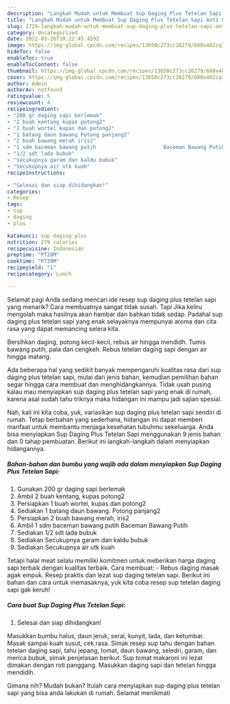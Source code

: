 ```yaml
---
description: "Langkah Mudah untuk Membuat Sup Daging Plus Tetelan Sapi Anti Gagal"
title: "Langkah Mudah untuk Membuat Sup Daging Plus Tetelan Sapi Anti Gagal"
slug: 1729-langkah-mudah-untuk-membuat-sup-daging-plus-tetelan-sapi-anti-gagal
category: Uncategorized
date: 2022-03-26T10:22:45.459Z
image: https://img-global.cpcdn.com/recipes/13b50c273cc26279/680x482cq70/sup-daging-plus-tetelan-sapi-foto-resep-utama.jpg
hideToc: false
enableToc: true
enableTocContent: false
thumbnail: https://img-global.cpcdn.com/recipes/13b50c273cc26279/680x482cq70/sup-daging-plus-tetelan-sapi-foto-resep-utama.jpg
cover: https://img-global.cpcdn.com/recipes/13b50c273cc26279/680x482cq70/sup-daging-plus-tetelan-sapi-foto-resep-utama.jpg
author: Admin
authorAv: notfound
ratingvalue: 5
reviewcount: 4
recipeingredient:
- "200 gr daging sapi berlemak"
- "2 buah kentang kupas potong2"
- "1 buah wortel kupas dan potong2"
- "1 batang daun bawang Potong panjang2"
- "2 buah bawang merah iris2"
- "1 sdm baceman bawang putih                      Baceman Bawang Putih"
- "1/2 sdt lada bubuk"
- "Secukupnya garam dan kaldu bubuk"
- "Secukupnya air utk kuah"
recipeinstructions:

- "Selesai dan siap dihidangkan!"
categories:
- Resep
tags:
- sup
- daging
- plus

katakunci: sup daging plus 
nutrition: 279 calories
recipecuisine: Indonesian
preptime: "PT28M"
cooktime: "PT39M"
recipeyield: "1"
recipecategory: Lunch

---
```



Selamat pagi Anda sedang mencari ide resep sup daging plus tetelan sapi yang menarik? Cara membuatnya sangat tidak susah. Tapi Jika keliru mengolah maka hasilnya akan hambar dan bahkan tidak sedap. Padahal sup daging plus tetelan sapi yang enak selayaknya mempunyai aroma dan cita rasa yang dapat memancing selera kita.


Bersihkan daging, potong kecil-kecil, rebus air hingga mendidh. Tumis bawang putih, pala dan cengkeh. Rebus tetelan daging sapi dengan air hingga matang.

Ada beberapa hal yang sedikit banyak mempengaruhi kualitas rasa dari sup daging plus tetelan sapi, mulai dari jenis bahan, kemudian pemilihan bahan segar hingga cara membuat dan menghidangkannya. Tidak usah pusing kalau mau menyiapkan sup daging plus tetelan sapi yang enak di rumah, karena asal sudah tahu triknya maka hidangan ini mampu jadi sajian spesial.


Nah, kali ini kita coba, yuk, variasikan sup daging plus tetelan sapi sendiri di rumah. Tetap berbahan yang sederhana, hidangan ini dapat memberi manfaat untuk membantu menjaga kesehatan tubuhmu sekeluarga. Anda bisa menyiapkan Sup Daging Plus Tetelan Sapi menggunakan 9 jenis bahan dan 0 tahap pembuatan. Berikut ini langkah-langkah dalam menyiapkan hidangannya.

<!--inarticleads1-->

##### Bahan-bahan dan bumbu yang wajib ada dalam menyiapkan Sup Daging Plus Tetelan Sapi:

1. Gunakan 200 gr daging sapi berlemak
1. Ambil 2 buah kentang, kupas potong2
1. Persiapkan 1 buah wortel, kupas dan potong2
1. Sediakan 1 batang daun bawang. Potong panjang2
1. Persiapkan 2 buah bawang merah, iris2
1. Ambil 1 sdm baceman bawang putih                      Baceman Bawang Putih
1. Sediakan 1/2 sdt lada bubuk
1. Sediakan Secukupnya garam dan kaldu bubuk
1. Sediakan Secukupnya air utk kuah


Tetapi halal meat selalu memiliki komitmen untuk meberikan harga daging sapi terbaik dengan kualitas terbaik. Cara membuat: - Rebus daging masak agak empuk. Resep praktis dan lezat sup daging tetelan sapi. Berikut ini bahan dan cara untuk memasaknya, yuk kita coba resep sup tetelan daging sapi gak keruh! 

<!--inarticleads2-->

##### Cara buat Sup Daging Plus Tetelan Sapi:


1. Selesai dan siap dihidangkan!

Masukkan bumbu halus, daun jeruk, serai, kunyit, lada, dan ketumbar. Masak sampai kuah susut, cek rasa. Simak resep sup tahu dengan bahan tetelan daging sapi, tahu jepang, tomat, daun bawang, seledri, garam, dan merica bubuk, simak penjelasan berikut. Sup tomat makaroni ini lezat dimakan dengan roti panggang. Masukkan daging sapi dan tetelan hingga mendidih. 

Gimana nih? Mudah bukan? Itulah cara menyiapkan sup daging plus tetelan sapi yang bisa anda lakukan di rumah. Selamat menikmati
